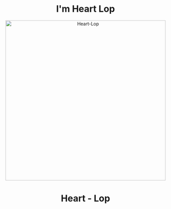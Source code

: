 <h1 align="center">I'm Heart Lop </h1>
<p align="center">
<img src="https://cdn.discordapp.com/attachments/632434742427516948/1019502423993241640/IMG-20220914-WA0091.jpg" alt="Heart-Lop" width="500"/>
</p>
<h1 align="center">Heart - Lop </h1>
<p align="center">

<!---
heart-lop/heart-lop is a ✨ special ✨ repository because its `README.md` (this file) appears on your GitHub profile.
You can click the Preview link to take a look at your changes.
--->
